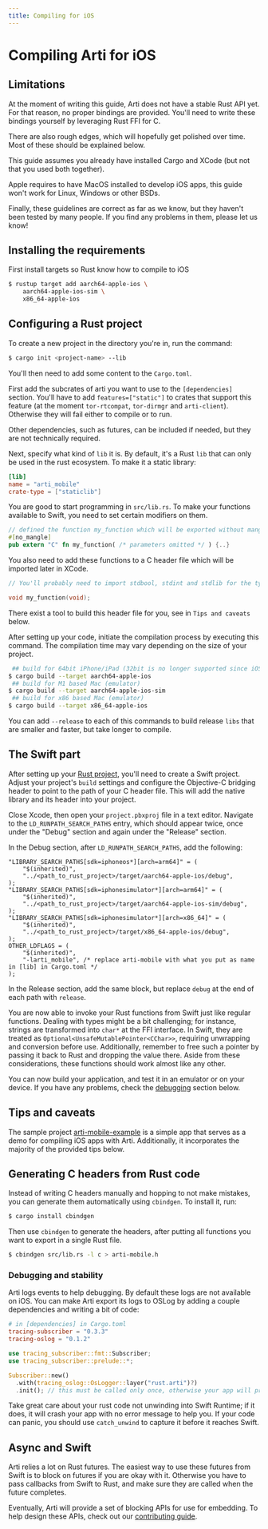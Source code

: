 ```yaml
---
title: Compiling for iOS
---
```


# Compiling Arti for iOS

## Limitations
At the moment of writing this guide, Arti does not have a stable Rust API yet. For that reason, no proper bindings are provided. You'll need to write these bindings yourself by leveraging Rust FFI for C.

There are also rough edges, which will hopefully get polished over time. Most of these should be explained below.

This guide assumes you already have installed Cargo and XCode (but not that you used both together).

Apple requires to have MacOS installed to develop iOS apps, this guide won't work for Linux, Windows or other BSDs.

Finally, these guidelines are correct as far as we know, but they haven't been tested by many people. If you find any problems in them, please let us know!

## Installing the requirements

First install targets so Rust know how to compile to iOS

```sh
$ rustup target add aarch64-apple-ios \
	aarch64-apple-ios-sim \
	x86_64-apple-ios
```

## Configuring a Rust project

To create a new project in the directory you're in, run the command:

```sh
$ cargo init <project-name> --lib
```

You'll then need to add some content to the `Cargo.toml`.

First add the subcrates of arti you want to use to the `[dependencies]` section. You'll have to add `features=["static"]` to crates that support this feature (at the moment `tor-rtcompat`, `tor-dirmgr` and `arti-client`). Otherwise they will fail either to compile or to run.

Other dependencies, such as futures, can be included if needed, but they are not technically required.

Next, specify what kind of `lib` it is. By default, it's a Rust `lib` that can only be used in the rust ecosystem. To make it a static library:

```toml
[lib]
name = "arti_mobile"
crate-type = ["staticlib"]
```

You are good to start programming in `src/lib.rs`.
To make your functions available to Swift, you need to set certain modifiers on them.

```rust
// defined the function my_function which will be exported without mangling its name, as a C-compatible function.
#[no_mangle]
pub extern "C" fn my_function( /* parameters omitted */ ) {..}
```

You also need to add these functions to a C header file which will be imported later in XCode.

```C
// You'll probably need to import stdbool, stdint and stdlib for the type definitions they contain

void my_function(void);
```

There exist a tool to build this header file for you, see in `Tips and caveats` below.

After setting up your code, initiate the compilation process by executing this command. The compilation time may vary depending on the size of your project.

```sh
 ## build for 64bit iPhone/iPad (32bit is no longer supported since iOS 11)
$ cargo build --target aarch64-apple-ios
 ## build for M1 based Mac (emulator)
$ cargo build --target aarch64-apple-ios-sim
 ## build for x86 based Mac (emulator)
$ cargo build --target x86_64-apple-ios
```

You can add `--release` to each of this commands to build release `libs` that are smaller and faster, but take longer to compile.

## The Swift part

After setting up your [Rust project](#configuring-a-rust-project), you'll need to create a Swift project. Adjust your project's `build` settings and configure the Objective-C bridging header to point to the path of your C header file. This will add the native library and its header into your project. 

Close Xcode, then open your `project.pbxproj` file in a text editor. Navigate to the `LD_RUNPATH_SEARCH_PATHS` entry, which should appear twice, once under the "Debug" section and again under the "Release" section.

In the Debug section, after `LD_RUNPATH_SEARCH_PATHS`, add the following:

```
"LIBRARY_SEARCH_PATHS[sdk=iphoneos*][arch=arm64]" = (
	"$(inherited)",
	"../<path_to_rust_project>/target/aarch64-apple-ios/debug",
);
"LIBRARY_SEARCH_PATHS[sdk=iphonesimulator*][arch=arm64]" = (
	"$(inherited)",
	"../<path_to_rust_project>/target/aarch64-apple-ios-sim/debug",
);
"LIBRARY_SEARCH_PATHS[sdk=iphonesimulator*][arch=x86_64]" = (
	"$(inherited)",
	"../<path_to_rust_project>/target/x86_64-apple-ios/debug",
);
OTHER_LDFLAGS = (
	"$(inherited)",
	"-larti_mobile", /* replace arti-mobile with what you put as name in [lib] in Cargo.toml */
);
```

In the Release section, add the same block, but replace `debug` at the end of each path with `release`.

You are now able to invoke your Rust functions from Swift just like regular functions. Dealing with types might be a bit challenging; for instance, strings are transformed into `char*` at the FFI interface. In Swift, they are treated as `Optional<UnsafeMutablePointer<CChar>>`, requiring unwrapping and conversion before use. Additionally, remember to free such a pointer by passing it back to Rust and dropping the value there. Aside from these considerations, these functions should work almost like any other.

You can now build your application, and test it in an emulator or on your device. If you have any problems, check the [debugging](#debugging-and-stability) section below.

## Tips and caveats

The sample project [arti-mobile-example](https://gitlab.torproject.org/trinity-1686a/arti-mobile-example/) is a simple app that serves as a demo for compiling iOS apps with Arti. Additionally, it incorporates the majority of the provided tips below.

## Generating C headers from Rust code

Instead of writing C headers manually and hopping to not make mistakes, you can generate them automatically using `cbindgen`. To install it, run:

```sh
$ cargo install cbindgen
```

Then use `cbindgen` to generate the headers, after putting all functions you want to export in a single Rust file.

```sh
$ cbindgen src/lib.rs -l c > arti-mobile.h
```

### Debugging and stability
Arti logs events to help debugging. By default these logs are not available on iOS. You can make Arti export its logs to OSLog by adding a couple dependencies and writing a bit of code:

```toml
# in [dependencies] in Cargo.toml
tracing-subscriber = "0.3.3"
tracing-oslog = "0.1.2"
```

```rust
use tracing_subscriber::fmt::Subscriber;
use tracing_subscriber::prelude::*;

Subscriber::new()
  .with(tracing_oslog::OsLogger::layer("rust.arti")?)
  .init(); // this must be called only once, otherwise your app will probably crash
```

Take great care about your rust code not unwinding into Swift Runtime; if it does, it will crash your app with no error message to help you. If your code can panic, you should use `catch_unwind` to capture it before it reaches Swift.

## Async and Swift

Arti relies a lot on Rust futures. The easiest way to use these futures from Swift is to block on futures if you are okay with it. Otherwise you have to pass callbacks from Swift to Rust, and make sure they are called when the future completes.

Eventually, Arti will provide a set of blocking APIs for use for embedding. To help design these APIs, check out our [contributing guide](/contributing/).
